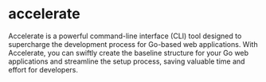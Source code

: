 # accelerate
Accelerate is a powerful command-line interface (CLI) tool designed to supercharge the development process for Go-based web applications. With Accelerate, you can swiftly create the baseline structure for your Go web applications and streamline the setup process, saving valuable time and effort for developers.
